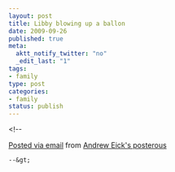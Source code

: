 ```yaml
--- 
layout: post
title: Libby blowing up a ballon
date: 2009-09-26
published: true
meta: 
  aktt_notify_twitter: "no"
  _edit_last: "1"
tags: 
- family
type: post
categories: 
- family
status: publish
---
```

&lt;!--  

  [Posted via email](http://posterous.com)   from [Andrew Eick's posterous](http://posterous.andyeick.com/libby-blowing-up-a-ballon)  

    --&gt;
